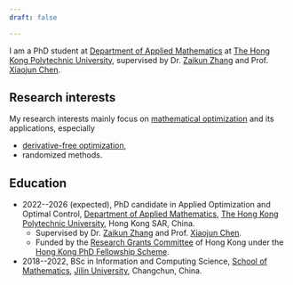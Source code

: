 ```yaml
---
draft: false

---
```


I am a PhD student at [Department of Applied Mathematics](https://www.polyu.edu.hk/ama/) at [The Hong Kong Polytechnic University](https://www.polyu.edu.hk), supervised by Dr. [Zaikun Zhang](https://www.zhangzk.net) and Prof. [Xiaojun Chen](https://www.polyu.edu.hk/ama/staff/xjchen/ChenXJ.htm).

## Research interests

My research interests mainly focus on [mathematical optimization](https://en.wikipedia.org/wiki/Mathematical_optimization) and its applications, especially

- [derivative-free optimization](https://en.wikipedia.org/wiki/Derivative-free_optimization),
- randomized methods.

## Education

- 2022--2026 (expected), PhD candidate in Applied Optimization and Optimal Control, [Department of Applied Mathematics](https://www.polyu.edu.hk/ama/), [The Hong Kong Polytechnic University](https://www.polyu.edu.hk), Hong Kong SAR, China.
  - Supervised by Dr. [Zaikun Zhang](https://www.zhangzk.net) and Prof. [Xiaojun Chen](https://www.polyu.edu.hk/ama/staff/xjchen/ChenXJ.htm).
  - Funded by the [Research Grants Committee](https://www.ugc.edu.hk/eng/rgc/) of Hong Kong under the [Hong Kong PhD Fellowship Scheme](https://cerg1.ugc.edu.hk/hkpfs/index.html).
- 2018--2022, BSc in Information and Computing Science, [School of Mathematics](https://math.jlu.edu.cn/English/Home.htm), [Jilin University](https://global.jlu.edu.cn), Changchun, China.
